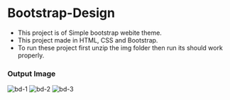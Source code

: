 # Bootstrap-Design
- This project is of Simple bootstrap webite theme.
- This project made in HTML, CSS and Bootstrap.
- To run these project first unzip the img folder then run its should work properly.

### Output Image
![bd-1](https://user-images.githubusercontent.com/41354599/91969265-74fbde80-ed33-11ea-9930-da1e5a73bee3.PNG)
![bd-2](https://user-images.githubusercontent.com/41354599/91969276-775e3880-ed33-11ea-837d-3843f138ccd7.PNG)
![bd-3](https://user-images.githubusercontent.com/41354599/91969314-847b2780-ed33-11ea-83ff-e6a4358aa01b.PNG)
